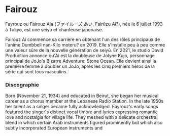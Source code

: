 # Fairouz

Fayrouz ou Fairouz Aia (ファイルーズ あい, Fairūzu Ai?), née le 6 juillet 1993 à Tokyo, est une seiyū et chanteuse japonaise.

Fairouz Ai commence sa carrière en obtenant l'un des rôles principaux de l'anime Dumbbell nan-Kilo moteru? en 2019. Elle s'installe peu à peu comme une valeur sûre de la nouvelle génération de seiyū. En 2021, le studio David Production annonce qu'Ai est la doubleuse de Jolyne Kujo, personnage principal de JoJo's Bizarre Adventure: Stone Ocean. Elle devient ainsi la première femme à doubler un JoJo, après les cinq premiers héros de la série qui sont tous masculins. 

### Discographie

Born (November 21, 1934) and educated in Beirut, she began her musical career as a chorus member at the Lebanese Radio Station. In the late 1950s her talent as a singer became fully acknowledged.
Fayrouz's early songs featured the singer's distinct vocal timbre and lyrics expressing romantic love and nostalgia for village life. They meshed with a delicate orchestral blend in which certain Arab instruments figured prominently but which also subtly incorporated European instruments and


